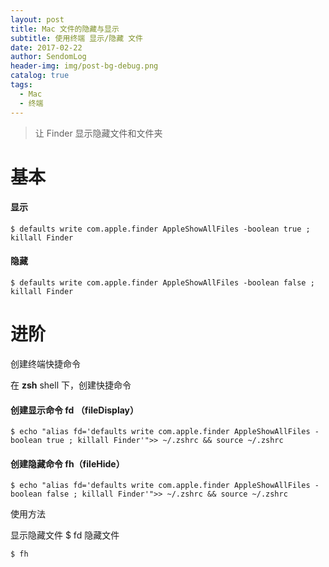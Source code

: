 ```yaml
---
layout: post
title: Mac 文件的隐藏与显示
subtitle: 使用终端 显示/隐藏 文件
date: 2017-02-22
author: SendomLog
header-img: img/post-bg-debug.png
catalog: true
tags:
  - Mac
  - 终端
---
```


> 让 Finder 显示隐藏文件和文件夹

# 基本

#### 显示

    $ defaults write com.apple.finder AppleShowAllFiles -boolean true ; killall Finder

#### 隐藏

    $ defaults write com.apple.finder AppleShowAllFiles -boolean false ; killall Finder

# 进阶

创建终端快捷命令

在 **zsh** shell 下，创建快捷命令

#### 创建显示命令 fd （fileDisplay）

    $ echo "alias fd='defaults write com.apple.finder AppleShowAllFiles -boolean true ; killall Finder'">> ~/.zshrc && source ~/.zshrc

#### 创建隐藏命令 fh（fileHide）

    $ echo "alias fd='defaults write com.apple.finder AppleShowAllFiles -boolean false ; killall Finder'">> ~/.zshrc && source ~/.zshrc

使用方法

显示隐藏文件
\$ fd
隐藏文件

    $ fh

